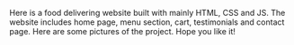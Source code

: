 Here is a food delivering website built with mainly HTML, CSS and JS. The website includes home page, menu section, cart, testimonials and contact page.
Here are some pictures of the project. Hope you like it!
